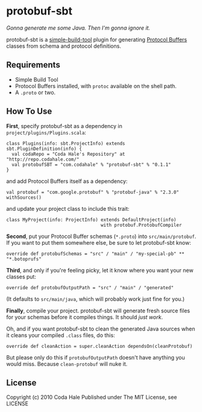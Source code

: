 protobuf-sbt
============

*Gonna generate me some Java. Then I'm gonna ignore it.*

protobuf-sbt is a
[simple-build-tool](http://code.google.com/p/simple-build-tool/) plugin for
generating [Protocol Buffers](http://code.google.com/apis/protocolbuffers/)
classes from schema and protocol definitions.


Requirements
------------

* Simple Build Tool
* Protocol Buffers installed, with `protoc` available on the shell path.
* A `.proto` or two.


How To Use
----------

**First**, specify protobuf-sbt as a dependency in
`project/plugins/Plugins.scala`:

    class Plugins(info: sbt.ProjectInfo) extends sbt.PluginDefinition(info) {
      val codaRepo = "Coda Hale's Repository" at "http://repo.codahale.com/"
      val protobufSBT = "com.codahale" % "protobuf-sbt" % "0.1.1"
    }

and add Protocol Buffers itself as a dependency:

    val protobuf = "com.google.protobuf" % "protobuf-java" % "2.3.0" withSources()

and update your project class to include this trait:
    
    class MyProject(info: ProjectInfo) extends DefaultProject(info)
                                       with protobuf.ProtobufCompiler

**Second**, put your Protocol Buffer schemas (`*.proto`) into
`src/main/protobuf`. If you want to put them somewhere else, be sure to let
protobuf-sbt know:
    
    override def protobufSchemas = "src" / "main" / "my-special-pb" ** "*.botoprufs"
    
**Third**, and only if you're feeling picky, let it know where you want your
new classes put:
    
    override def protobufOutputPath = "src" / "main" / "generated"

(It defaults to `src/main/java`, which will probably work just fine for you.)

**Finally**, compile your project. protobuf-sbt will generate fresh source files
for your schemas before it compiles things. It should *just work*.

Oh, and if you want protobuf-sbt to clean the generated Java sources when it
cleans your compiled `.class` files, do this:
    
    override def cleanAction = super.cleanAction dependsOn(cleanProtobuf)

But please only do this if `protobufOutputPath` doesn't have anything you would
miss. Because `clean-protobuf` will nuke it.


License
-------

Copyright (c) 2010 Coda Hale
Published under The MIT License, see LICENSE